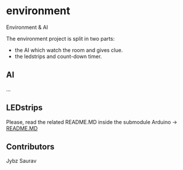 # environment
Environment &amp; AI

The environment project is split in two parts:
* the AI which watch the room and gives clue.
* the ledstrips and count-down timer.

## AI

...

## LEDstrips

Please, read the related README.MD inside the submodule Arduino → [README.MD](https://github.com/Jybs/Arduino/blob/master/README.MD)

## Contributors
Jybz
Saurav

